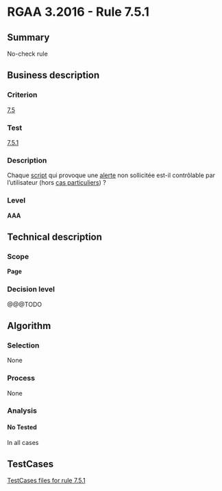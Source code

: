 # RGAA 3.2016 - Rule 7.5.1

## Summary
No-check rule


## Business description

### Criterion
[7.5](http://references.modernisation.gouv.fr/rgaa-accessibilite/criteres.html#crit-7-5)

### Test
[7.5.1](http://references.modernisation.gouv.fr/rgaa-accessibilite/criteres.html#test-7-5-1)

### Description
<div lang="fr">Chaque <a href="http://references.modernisation.gouv.fr/rgaa-accessibilite/glossaire.html#script">script</a> qui provoque une <a href="http://references.modernisation.gouv.fr/rgaa-accessibilite/glossaire.html#alerte">alerte</a> non sollicit&#xE9;e est-il contr&#xF4;lable par l&#x2019;utilisateur (hors <a href="http://references.modernisation.gouv.fr/rgaa-accessibilite/cas-particuliers.html#cp-7-5" title="Cas particuliers pour le crit&#xE8;re 7.5">cas particuliers</a>)&nbsp;?</div>

### Level
**AAA**


## Technical description

### Scope
**Page**

### Decision level
@@@TODO


## Algorithm

### Selection
None

### Process
None

### Analysis

#### No Tested
In all cases


##  TestCases

[TestCases files for rule 7.5.1](https://github.com/Asqatasun/Asqatasun/tree/develop/rules/rules-rgaa3.2016/src/test/resources/testcases/rgaa32016/Rgaa32016Rule070501/)


